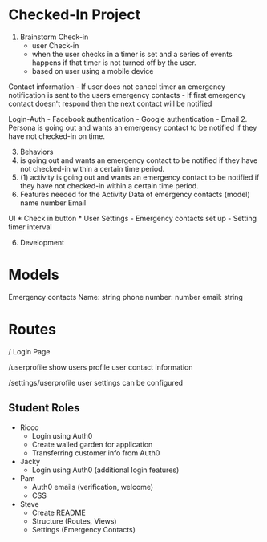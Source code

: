 # Checked-In Project

1. Brainstorm
  Check-in
    - user Check-in
    - when the user checks in a timer is set and a series of events happens if that timer is
      not turned off by the user.
    - based on user using a mobile device

  Contact information
    - If user does not cancel timer an emergency notification is sent
      to the users emergency contacts
    - If first emergency contact doesn't respond then the next contact will be notified

  Login-Auth
    - Facebook authentication
    - Google authentication
    - Email
2. Persona
   is going out and wants an emergency contact to be notified if they
  have not checked-in on time.

3. Behaviors
  1. is going out and wants an emergency contact to be notified if they have not checked-in within
    a certain time period.
4. (1) activity
  is going out and wants an emergency contact to be notified if they have not checked-in within
  a certain time period.
5. Features needed for the Activity
  Data of emergency contacts (model)
    name
    number
    Email

  UI
    * Check in button
    * User Settings
      - Emergency contacts set up
      - Setting timer interval

6. Development


# Models

  Emergency contacts
    Name: string
    phone number: number
    email: string

# Routes

  /
    Login Page

  /userprofile
    show users profile
    user contact information

  /settings/userprofile
    user settings can be configured

## Student Roles

* Ricco
  - Login using Auth0
  - Create walled garden for application
  - Transferring customer info from Auth0
* Jacky
  - Login using Auth0 (additional login features)
* Pam
  - Auth0 emails (verification, welcome)
  - CSS
* Steve
  - Create README
  - Structure (Routes, Views)
  - Settings (Emergency Contacts)
